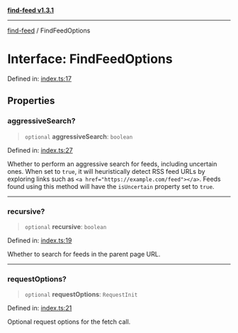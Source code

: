 [**find-feed v1.3.1**](../README.md)

***

[find-feed](../README.md) / FindFeedOptions

# Interface: FindFeedOptions

Defined in: [index.ts:17](https://github.com/Robot-Inventor/find-feed/blob/40993303027225f2a257100aeb644d50c803ef4e/src/index.ts#L17)

## Properties

### aggressiveSearch?

> `optional` **aggressiveSearch**: `boolean`

Defined in: [index.ts:27](https://github.com/Robot-Inventor/find-feed/blob/40993303027225f2a257100aeb644d50c803ef4e/src/index.ts#L27)

Whether to perform an aggressive search for feeds, including uncertain ones.
When set to `true`, it will heuristically detect RSS feed URLs by exploring links such as `<a href="https://example.com/feed"></a>`.
Feeds found using this method will have the `isUncertain` property set to `true`.

***

### recursive?

> `optional` **recursive**: `boolean`

Defined in: [index.ts:19](https://github.com/Robot-Inventor/find-feed/blob/40993303027225f2a257100aeb644d50c803ef4e/src/index.ts#L19)

Whether to search for feeds in the parent page URL.

***

### requestOptions?

> `optional` **requestOptions**: `RequestInit`

Defined in: [index.ts:21](https://github.com/Robot-Inventor/find-feed/blob/40993303027225f2a257100aeb644d50c803ef4e/src/index.ts#L21)

Optional request options for the fetch call.
